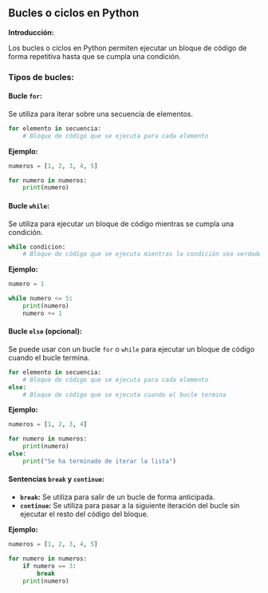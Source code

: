 ## Bucles o ciclos en Python

**Introducción:**

Los bucles o ciclos en Python permiten ejecutar un bloque de código de forma repetitiva hasta que se cumpla una condición.

### Tipos de bucles:

#### Bucle `for`:
Se utiliza para iterar sobre una secuencia de elementos.

``` Python
for elemento in secuencia:
    # Bloque de código que se ejecuta para cada elemento
```

**Ejemplo:**

``` Python
numeros = [1, 2, 3, 4, 5]

for numero in numeros:
    print(numero)
```

#### Bucle `while`:
Se utiliza para ejecutar un bloque de código mientras se cumpla una condición.

``` Python
while condicion:
    # Bloque de código que se ejecuta mientras la condición sea verdadera
```

**Ejemplo:**


``` Python
numero = 1

while numero <= 5:
    print(numero)
    numero += 1
```

#### Bucle `else` (opcional):
Se puede usar con un bucle `for` o `while` para ejecutar un bloque de código cuando el bucle termina.

``` Python
for elemento in secuencia:
    # Bloque de código que se ejecuta para cada elemento
else:
    # Bloque de código que se ejecuta cuando el bucle termina
```

**Ejemplo:**

``` Python
numeros = [1, 2, 3, 4]

for numero in numeros:
    print(numero)
else:
    print("Se ha terminado de iterar la lista")
```

#### Sentencias `break` y `continue`:

- **`break`:** Se utiliza para salir de un bucle de forma anticipada.
- **`continue`:** Se utiliza para pasar a la siguiente iteración del bucle sin ejecutar el resto del código del bloque.

**Ejemplo:**

``` Python
numeros = [1, 2, 3, 4, 5]

for numero in numeros:
    if numero == 3:
        break
    print(numero)
```

